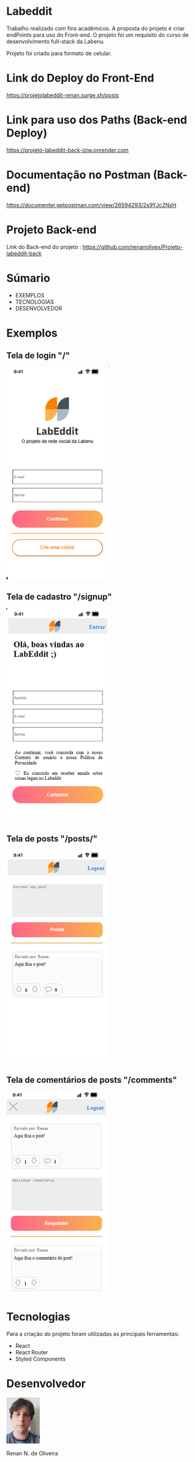 # Labeddit

Trabalho realizado com fins acadêmicos. A proposta do projeto é criar endPoints para uso do Front-end.
O projeto foi um requisito do curso de desenvolvimento full-stack da Labenu.

Projeto foi criado para formato de celular.

# Link do Deploy do Front-End
https://projetolabeddit-renan.surge.sh/posts

# Link para uso dos Paths (Back-end Deploy)
https://projeto-labeddit-back-izjw.onrender.com

# Documentação no Postman (Back-end)
https://documenter.getpostman.com/view/26594293/2s9YJc2NxH

# Projeto Back-end
Link do Back-end do projeto : https://github.com/renanolivex/Projeto-labeddit-back

# Súmario
 
- <a>EXEMPLOS</a>
- <a>TECNOLOGIAS</a>
- <a>DESENVOLVEDOR</a>
 
# Exemplos

## Tela de login "/"

![TELAINICIAL](./src/assets/telainicial.png)

## Tela de cadastro "/signup"

![TELACADASTRO](./src/assets/TelaCadastro.png)

## Tela de posts "/posts/"

![TELAPOSTS](./src/assets/TelaHome.png)

## Tela de comentários de posts "/comments"

![TELACOMENTARIO](./src/assets/Comentario.png)





# Tecnologias 
Para a criação do projeto foram utilizadas as principais ferramentas:
- React
- React Router
- Styled Components


# Desenvolvedor

![DESENVOLVEDOR](./src/assets/Desenvolvedor.jpg) 
<p>Renan N. de Oliveira




